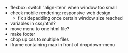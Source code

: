 * flexbox: switch 'align-item' when window too small
* check mobile rendering: responsive web design
    * fix sidepadding once certain window size reached
* variables in css/html?
* move menu to one html file?
* make footer
* chop up css to multiple files
* iframe containing map in front of dropdown-menu

